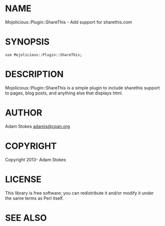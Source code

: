# NAME

Mojolicious::Plugin::ShareThis - Add support for sharethis.com

# SYNOPSIS

    use Mojolicious::Plugin::ShareThis;

# DESCRIPTION

Mojolicious::Plugin::ShareThis is a simple plugin to include sharethis support
to pages, blog posts, and anything else that displays html.

# AUTHOR

Adam Stokes <adamjs@cpan.org>

# COPYRIGHT

Copyright 2013- Adam Stokes

# LICENSE

This library is free software; you can redistribute it and/or modify
it under the same terms as Perl itself.

# SEE ALSO
